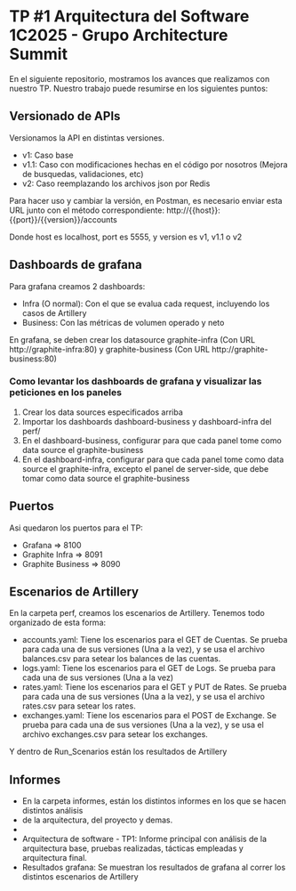 # TP #1 Arquitectura del Software 1C2025 - Grupo Architecture Summit

En el siguiente repositorio, mostramos los avances que realizamos con nuestro TP.
Nuestro trabajo puede resumirse en los siguientes puntos: 

## Versionado de APIs
Versionamos la API en distintas versiones. 
- v1: Caso base
- v1.1: Caso con modificaciones hechas en el código por nosotros (Mejora de busquedas, validaciones, etc)
- v2: Caso reemplazando los archivos json por Redis

Para hacer uso y cambiar la versión, en Postman, es necesario enviar esta URL junto con el método correspondiente: http://{{host}}:{{port}}/{{version}}/accounts

Donde host es localhost, port es 5555, y version es v1, v1.1 o v2

## Dashboards de grafana
Para grafana creamos 2 dashboards:
- Infra (O normal): Con el que se evalua cada request, incluyendo los casos de Artillery
- Business: Con las métricas de volumen operado y neto

En grafana, se deben crear los datasource graphite-infra (Con URL http://graphite-infra:80) y graphite-business (Con URL http://graphite-business:80)

### Como levantar los dashboards de grafana y visualizar las peticiones en los paneles
1. Crear los data sources especificados arriba
2. Importar los dashboards dashboard-business y dashboard-infra del perf/
3. En el dashboard-business, configurar para que cada panel tome como data source el graphite-business
4. En el dashboard-infra, configurar para que cada panel tome como data source el graphite-infra, excepto el panel de server-side, que debe tomar como data source el graphite-business

## Puertos 
Asi quedaron los puertos para el TP:
- Grafana => 8100
- Graphite Infra => 8091
- Graphite Business => 8090

## Escenarios de Artillery 
En la carpeta perf, creamos los escenarios de Artillery. Tenemos todo organizado de esta forma:
- accounts.yaml: Tiene los escenarios para el GET de Cuentas. Se prueba para cada una de sus
versiones (Una a la vez), y se usa el archivo balances.csv para setear los balances de las cuentas.
- logs.yaml: Tiene los escenarios para el GET de Logs. Se prueba para cada una de sus versiones 
(Una a la vez)
- rates.yaml: Tiene los escenarios para el GET y PUT de Rates. Se prueba para cada una de sus 
versiones (Una a la vez), y se usa el archivo rates.csv para setear los rates.
- exchanges.yaml: Tiene los escenarios para el POST de Exchange. Se prueba para cada una de sus 
versiones (Una a la vez), y se usa el archivo exchanges.csv para setear los exchanges.

Y dentro de Run_Scenarios están los resultados de Artillery

## Informes
- En la carpeta informes, están los distintos informes en los que se hacen distintos análisis
- de la arquitectura, del proyecto y demas.
- 
- Arquitectura de software - TP1: Informe principal con análisis de la arquitectura base, pruebas realizadas, tácticas empleadas y arquitectura final.
- Resultados grafana: Se muestran los resultados de grafana al correr los distintos escenarios
de Artillery
